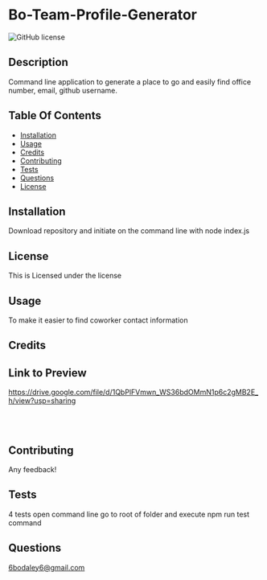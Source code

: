 # Bo-Team-Profile-Generator
![GitHub license](https://img.shields.io/badge/license--blue.svg)
## Description
Command line application to generate a place to go and easily find office number, email, github username.
## Table Of Contents
* [Installation](#installation)
* [Usage](#Usage)
* [Credits](#Credits)
* [Contributing](#Contributing)
* [Tests](#Tests)
* [Questions](#Questions)
* [License](#license)
## Installation
Download repository and initiate on the command line with node index.js
## License
This is Licensed under the  license
## Usage
To make it easier to find coworker contact information
## Credits

## Link to Preview
https://drive.google.com/file/d/1QbPlFVmwn_WS36bdOMmN1p6c2gMB2E_h/view?usp=sharing

<br></br>
## Contributing
Any feedback!
## Tests
4 tests open command line go to root of folder and execute npm run test command
## Questions
6bodaley6@gmail.com
  
